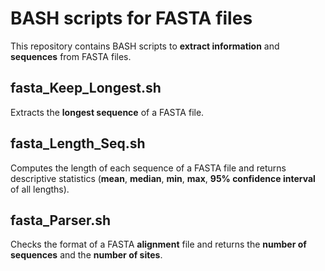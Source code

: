 # BASH scripts for FASTA files

This repository contains BASH scripts to **extract information** and **sequences** from FASTA files.

## fasta_Keep_Longest.sh

Extracts the **longest sequence** of a FASTA file.

## fasta_Length_Seq.sh

Computes the length of each sequence of a FASTA file and returns descriptive statistics (**mean**, **median**, **min**, **max**, **95% confidence interval** of all lengths).

## fasta_Parser.sh

Checks the format of a FASTA **alignment** file and returns the **number of sequences** and the **number of sites**.
